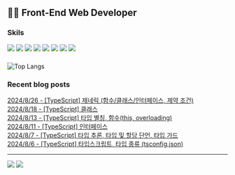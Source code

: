  ## 👩‍💻 Front-End Web Developer 
### Skils
<img src="https://img.shields.io/badge/HJTML5-E34F26?style=flat-square&logo=HTML5&logoColor=white"/> <img src="https://img.shields.io/badge/CSS3-1572B6?style=flat-square&logo=css3&logoColor=white"/> <img src="https://img.shields.io/badge/JavaScript-F7DF1E?style=flat-square&logo=javascript&logoColor=white"/> <img src="https://img.shields.io/badge/Vue.js-4FC08D?style=flat-square&logo=vuedotjs&logoColor=white"/> <img src="https://img.shields.io/badge/react-61DAFB?style=for-the-badge&logo=react&logoColor=black"> <img src="https://img.shields.io/badge/Chart.js-FF6384?style=flat-square&logo=Chart.js&logoColor=white"/> <img src="https://img.shields.io/badge/ECharts-AA344D?style=flat-square&logo=ECharts&logoColor=white"/> <img src="https://img.shields.io/badge/MySQL-4479A1?style=flat-square&logo=MySQL&logoColor=white"/> 

### 
![Top Langs](https://github-readme-stats.vercel.app/api/top-langs/?username=kimAeris&layout=compact&theme=buefy)

### Recent blog posts
[2024/8/26 - [TypeScript] 제네릭 (함수/클래스/인터페이스, 제약 조건)](https://ohzlsss.tistory.com/91) <br>
[2024/8/18 - [TypeScript] 클래스](https://ohzlsss.tistory.com/90) <br>
[2024/8/13 - [TypeScript] 타입 별칭, 함수(this, overloading)](https://ohzlsss.tistory.com/89) <br>
[2024/8/11 - [TypeScript] 인터페이스](https://ohzlsss.tistory.com/88) <br>
[2024/8/7 - [TypeScript] 타입 추론, 타입 및 할당 단언, 타입 가드](https://ohzlsss.tistory.com/87) <br>
[2024/8/6 - [TypeScript] 타입스크립트, 타입 종류 (tsconfig.json)](https://ohzlsss.tistory.com/86) <br>
 
---
<a href="https://ohzlsss.tistory.com"><img src="https://img.shields.io/badge/Tech%20Blog-20C997?style=flat-square&logo=storyblok&logoColor=white"/></a> <a href="https://ohzlsss.tistory.com"><img src="https://img.shields.io/badge/-Portfolio-000000?style=flat-square&logo=Notion&logoColor=white"/></a>  
